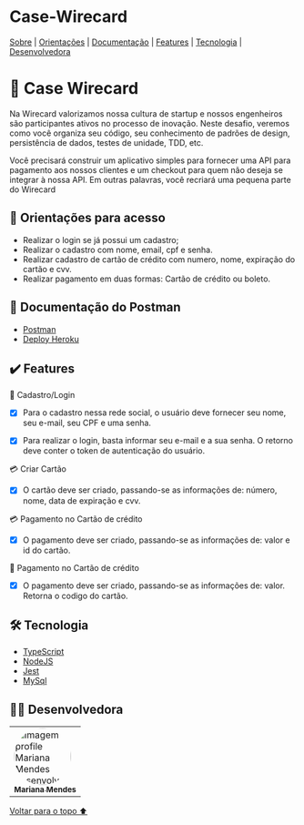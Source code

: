 # Case-Wirecard
<p>
<a href="#sobre">Sobre</a> |
<a href="#orientacoes">Orientações</a> |
<a href="documentação">Documentação</a> |
<a href="#features">Features</a> |
<a href="#tecnologia">Tecnologia</a> |
<a href="#desenvolvedora">Desenvolvedora</a>
</p>

<h1 id="sobre">📕 Case Wirecard</h1>

<p>Na Wirecard valorizamos nossa cultura de startup e nossos engenheiros são participantes ativos no processo de inovação. Neste desafio, veremos como você organiza seu código, seu conhecimento de padrões de design, persistência de dados, testes de unidade, TDD, etc.

Você precisará construir um aplicativo simples para fornecer uma API para pagamento aos nossos clientes e um checkout para quem não deseja se integrar à nossa API. Em outras palavras, você recriará uma pequena parte do Wirecard</p>

<h2 id="orientacoes">🚨 Orientações para acesso</h2>

- Realizar o login se já possui um cadastro;
- Realizar o cadastro com nome, email, cpf e senha. 
- Realizar cadastro de cartão de crédito com numero, nome, expiração do cartão e cvv.
- Realizar pagamento em duas formas: Cartão de crédito ou boleto.

<h2 id="documentação">🚨 Documentação do Postman</h2>

- [Postman](https://documenter.getpostman.com/view/20351771/UzXYssuZ)
- [Deploy Heroku](https://case-wirecard-mariana.herokuapp.com/)

<h2 id="features">✔️ Features</h2>

👤 Cadastro/Login
- [x] Para o cadastro nessa rede social, o usuário deve fornecer seu nome, seu e-mail, seu CPF e uma senha.

- [x] Para realizar o login, basta informar seu e-mail e a sua senha. O retorno deve conter o token de autenticação do usuário.

💳 Criar Cartão
- [x] O cartão deve ser criado, passando-se as informações de: número, nome, data de expiração e cvv.

💳 Pagamento no Cartão de crédito
- [x] O pagamento deve ser criado, passando-se as informações de: valor e id do cartão.

🎫 Pagamento no Cartão de crédito
- [x] O pagamento deve ser criado, passando-se as informações de: valor. Retorna o codigo do cartão.

 <h2 id="tecnologia">🛠 Tecnologia</h2>

- [TypeScript](https://www.typescriptlang.org/)
- [NodeJS](https://nodejs.org/en/docs/)
- [Jest](https://jestjs.io/pt-BR/docs/api)
- [MySql](https://dev.mysql.com/doc/)

<h2 id="desenvolvedora">👩‍💻 Desenvolvedora</h2>
<table>         
<td><a href="https://github.com/MariTronix/silveira-Mariana-Lima"><img style="border-radius: 50%;" src="https://avatars.githubusercontent.com/u/98923335?s=400&u=905dca80d19db4a2fd37bac3728f150c4c53ac15&v=4" width="100px;" alt="Imagem profile Mariana Mendes desenvolvedora"/><br /><sub><b> Mariana Mendes </b></sub></a><br /> 
</table>

<a href="#voltar">Voltar para o topo ⬆️</a>
